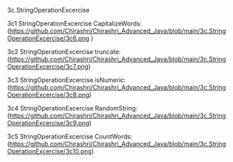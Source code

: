 3c.StringOperationExcercise

3c1 StringOperationExcercise CapitalizeWords:(https://github.com/Chirashri/Chirashri_Advanced_Java/blob/main/3c.StringOperationExcercise/3c6.png
)

3c2 StringOperationExcercise truncate:(https://github.com/Chirashri/Chirashri_Advanced_Java/blob/main/3c.StringOperationExcercise/3c7.png)

3c3 StringOperationExcercise isNumeric:(https://github.com/Chirashri/Chirashri_Advanced_Java/blob/main/3c.StringOperationExcercise/3c8.png)

3c4 StringOperationExcercise RandomString:(https://github.com/Chirashri/Chirashri_Advanced_Java/blob/main/3c.StringOperationExcercise/3c9.png)

3c5 StringOperationExcercise CountWords:(https://github.com/Chirashri/Chirashri_Advanced_Java/blob/main/3c.StringOperationExcercise/3c10.png)
